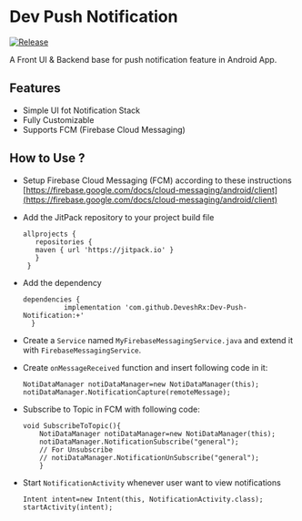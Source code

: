 # Dev Push Notification

[![Release](https://jitpack.io/v/DeveshRx/Dev-Push-Notification.svg)](https://jitpack.io/#DeveshRx/Dev-Push-Notification)

A Front UI & Backend base for push notification feature in Android App.

## Features

- Simple UI fot Notification Stack
- Fully Customizable
- Supports FCM (Firebase Cloud Messaging)

## How to Use ?

- Setup Firebase Cloud Messaging (FCM) according to these instructions
  [https://firebase.google.com/docs/cloud-messaging/android/client](https://firebase.google.com/docs/cloud-messaging/android/client)

-  Add the JitPack repository to your project build file
   ```
   allprojects {
      repositories {
      maven { url 'https://jitpack.io' }
      }
    }

- Add the dependency
  ```
  dependencies {
	        implementation 'com.github.DeveshRx:Dev-Push-Notification:+'
	}

- Create a `Service` named `MyFirebaseMessagingService.java` and extend it with `FirebaseMessagingService`.

- Create `onMessageReceived` function and insert following code in it:
  
  ```
  NotiDataManager notiDataManager=new NotiDataManager(this);
  notiDataManager.NotificationCapture(remoteMessage);

- Subscribe to Topic in FCM with following code:
  ```
  void SubscribeToTopic(){
      NotiDataManager notiDataManager=new NotiDataManager(this);
      notiDataManager.NotificationSubscribe("general");
      // For Unsubscribe
      // notiDataManager.NotificationUnSubscribe("general");
      }

- Start `NotificationActivity` whenever user want to view notifications
  ```
  Intent intent=new Intent(this, NotificationActivity.class);
  startActivity(intent);
